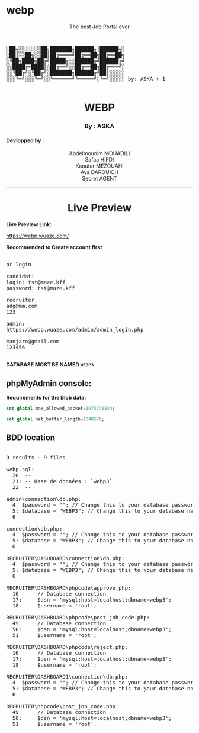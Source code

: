 # webp
<p align="center">The best Job Portal ever</p>
<pre align="left">
  

  ░██╗░░░░░░░██╗███████╗██████╗░██████╗░
  ░██║░░██╗░░██║██╔════╝██╔══██╗██╔══██╗
  ░╚██╗████╗██╔╝█████╗░░██████╦╝██████╔╝
  ░░████╔═████║░██╔══╝░░██╔══██╗██╔═══╝░
  ░░╚██╔╝░╚██╔╝░███████╗██████╦╝██║░░░░░
  ░░░╚═╝░░░╚═╝░░╚══════╝╚═════╝░╚═╝░░░░░ by: ASKA + 1
</pre>
<h1 align="center">WEBP</h1>
<h3 align="center">By : ASKA</h3>
<h4>Devlopped by :</h4><p align="center">Abdelmounim MOUADILI</br>Safaa HIFDI </br>  Kaoutar MEZOUAHI </br>  Aya DAROUICH </br>  Secret AGENT   </p>

<hr>
<h1 align="center">Live Preview</h1>

**Live Preview Link:**

https://webp.wuaze.com/


**Recommended to Create account first** 
<pre>
  
or login

candidat:
login: tst@maze.kff
password: tst@maze.kff

recruiter:
adg@mm.com
123

admin:
https://webp.wuaze.com/admin/admin_login.php

manjaro@gmail.com
123456

</pre>


**DATABASE MOST BE NAMED `WEBP3`**




## phpMyAdmin console:
**Requirements for the Blob data:**

```sql
set global max_allowed_packet=1073741824;
```
```sql
set global net_buffer_length=1048576;
```

## BDD location


<pre>
  
9 results - 9 files

webp.sql:
  20  --
  21: -- Base de données : `webp3`
  22  --

admin\connection\db.php:
  4  $password = ""; // Change this to your database password
  5: $database = "WEBP3"; // Change this to your database name
  6  

connection\db.php:
  4  $password = ""; // Change this to your database password
  5: $database = "WEBP3"; // Change this to your database name
  6  

RECRUITER\DASHBOARD\connection\db.php:
  4  $password = ""; // Change this to your database password
  5: $database = "WEBP3"; // Change this to your database name
  6  

RECRUITER\DASHBOARD\phpcode\approve.php:
  16      // Database connection
  17:     $dsn = 'mysql:host=localhost;dbname=webp3';
  18      $username = 'root';

RECRUITER\DASHBOARD\phpcode\post_job_code.php:
  49      // Database connection
  50:     $dsn = 'mysql:host=localhost;dbname=webp3';
  51      $username = 'root';

RECRUITER\DASHBOARD\phpcode\reject.php:
  16      // Database connection
  17:     $dsn = 'mysql:host=localhost;dbname=webp3';
  18      $username = 'root';

RECRUITER\DASHBOARD1\connection\db.php:
  4  $password = ""; // Change this to your database password
  5: $database = "WEBP3"; // Change this to your database name
  6  

RECRUITER\phpcode\post_job_code.php:
  49      // Database connection
  50:     $dsn = 'mysql:host=localhost;dbname=webp3';
  51      $username = 'root';
</pre>
